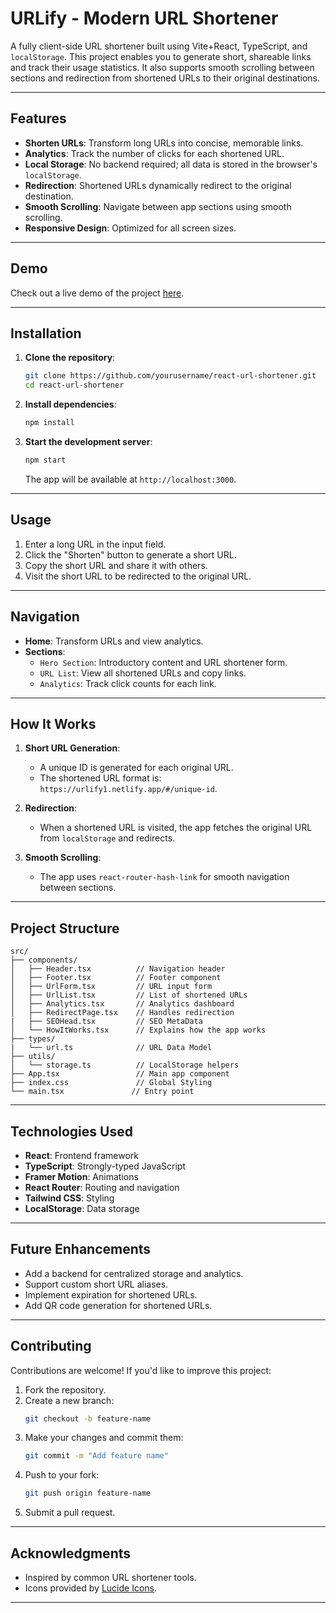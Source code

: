 # URLify - Modern URL Shortener

A fully client-side URL shortener built using Vite+React, TypeScript, and `localStorage`. This project enables you to generate short, shareable links and track their usage statistics. It also supports smooth scrolling between sections and redirection from shortened URLs to their original destinations.

---

## Features

- **Shorten URLs**: Transform long URLs into concise, memorable links.
- **Analytics**: Track the number of clicks for each shortened URL.
- **Local Storage**: No backend required; all data is stored in the browser's `localStorage`.
- **Redirection**: Shortened URLs dynamically redirect to the original destination.
- **Smooth Scrolling**: Navigate between app sections using smooth scrolling.
- **Responsive Design**: Optimized for all screen sizes.

---

## Demo

Check out a live demo of the project [here](https://urlify1.netlify.app/).

---

## Installation

1. **Clone the repository**:
   ```bash
   git clone https://github.com/yourusername/react-url-shortener.git
   cd react-url-shortener
   ```

2. **Install dependencies**:
   ```bash
   npm install
   ```

3. **Start the development server**:
   ```bash
   npm start
   ```

   The app will be available at `http://localhost:3000`.

---

## Usage

1. Enter a long URL in the input field.
2. Click the "Shorten" button to generate a short URL.
3. Copy the short URL and share it with others.
4. Visit the short URL to be redirected to the original URL.

---

## Navigation

- **Home**: Transform URLs and view analytics.
- **Sections**:
  - `Hero Section`: Introductory content and URL shortener form.
  - `URL List`: View all shortened URLs and copy links.
  - `Analytics`: Track click counts for each link.

---

## How It Works

1. **Short URL Generation**:
   - A unique ID is generated for each original URL.
   - The shortened URL format is: `https://urlify1.netlify.app/#/unique-id`.

2. **Redirection**:
   - When a shortened URL is visited, the app fetches the original URL from `localStorage` and redirects.

3. **Smooth Scrolling**:
   - The app uses `react-router-hash-link` for smooth navigation between sections.

---

## Project Structure

```
src/
├── components/
│   ├── Header.tsx          // Navigation header
│   ├── Footer.tsx          // Footer component
│   ├── UrlForm.tsx         // URL input form
│   ├── UrlList.tsx         // List of shortened URLs
│   ├── Analytics.tsx       // Analytics dashboard
│   ├── RedirectPage.tsx    // Handles redirection
|   ├── SEOHead.tsx         // SEO MetaData
│   └── HowItWorks.tsx      // Explains how the app works
├── types/
|   └── url.ts              // URL Data Model
├── utils/
│   └── storage.ts          // LocalStorage helpers
├── App.tsx                 // Main app component
├── index.css               // Global Styling
└── main.tsx               // Entry point
```

---

## Technologies Used

- **React**: Frontend framework
- **TypeScript**: Strongly-typed JavaScript
- **Framer Motion**: Animations
- **React Router**: Routing and navigation
- **Tailwind CSS**: Styling
- **LocalStorage**: Data storage

---

## Future Enhancements

- Add a backend for centralized storage and analytics.
- Support custom short URL aliases.
- Implement expiration for shortened URLs.
- Add QR code generation for shortened URLs.

---

## Contributing

Contributions are welcome! If you'd like to improve this project:

1. Fork the repository.
2. Create a new branch:
   ```bash
   git checkout -b feature-name
   ```
3. Make your changes and commit them:
   ```bash
   git commit -m "Add feature name"
   ```
4. Push to your fork:
   ```bash
   git push origin feature-name
   ```
5. Submit a pull request.

---

## Acknowledgments

- Inspired by common URL shortener tools.
- Icons provided by [Lucide Icons](https://lucide.dev/).

---
